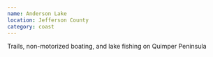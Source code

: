 ```yaml
---
name: Anderson Lake
location: Jefferson County
category: coast
---
```


Trails, non-motorized boating, and lake fishing on Quimper Peninsula
